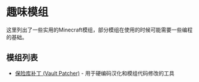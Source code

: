 # 趣味模组

这里列出了一些实用的Minecraft模组，部分模组在使用的时候可能需要一些编程的基础。

## 模组列表

- [保险库补丁 (Vault Patcher)](/modrec/useful/vp) - 用于硬编码汉化和模组代码修改的工具

